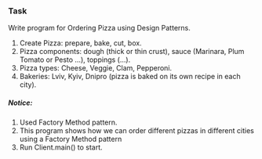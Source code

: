 ### Task
 
Write program for Ordering Pizza using Design Patterns.

1. Create Pizza: prepare, bake, cut, box.
2. Pizza components: dough (thick or thin crust), sauce (Marinara, Plum Tomato or Pesto …), toppings (…).
3. Pizza types: Cheese, Veggie, Clam, Pepperoni.
4. Bakeries: Lviv, Kyiv, Dnipro (pizza is baked on its own recipe in each city).


##### Notice: 
1. Used Factory Method pattern.
2. This program shows how we can order different pizzas in different cities 
using a Factory Method pattern
3. Run Client.main() to start.
